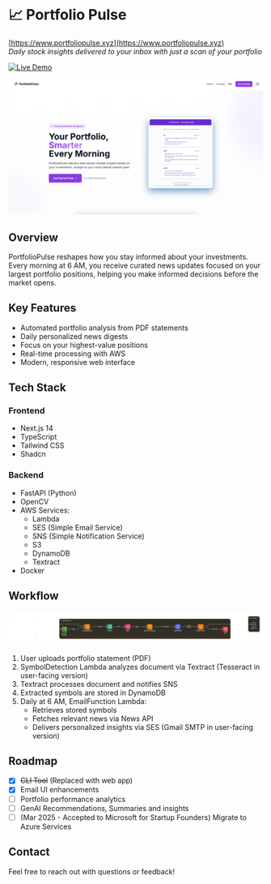 # 📈 Portfolio Pulse

[https://www.portfoliopulse.xyz](https://www.portfoliopulse.xyz) <br>
_Daily stock insights delivered to your inbox with just a scan of your portfolio_

[![Live Demo](https://img.shields.io/badge/Live-Demo-brightgreen)](https://www.portfoliopulse.xyz)

<!-- [![Made with Python](https://img.shields.io/badge/Made%20with-Python-blue)](https://www.python.org/)
[![AWS Services](https://img.shields.io/badge/Powered%20by-AWS-orange)](https://aws.amazon.com/) -->

<img src="client\public\image.png" alt="Portfolio Pulse Demo" width="600"/>

## Overview

PortfolioPulse reshapes how you stay informed about your investments. Every morning at 6 AM, you receive curated news updates focused on your largest portfolio positions, helping you make informed decisions before the market opens.

## Key Features

- Automated portfolio analysis from PDF statements
- Daily personalized news digests
- Focus on your highest-value positions
- Real-time processing with AWS
- Modern, responsive web interface

## Tech Stack

### Frontend

- Next.js 14
- TypeScript
- Tailwind CSS
- Shadcn

### Backend

- FastAPI (Python)
- OpenCV
- AWS Services:
  - Lambda
  - SES (Simple Email Service)
  - SNS (Simple Notification Service)
  - S3
  - DynamoDB
  - Textract
- Docker

## Workflow

<img src="client\public\awsdiagram.png" alt="AWS Architecture Diagram" width="1200"/>

1. User uploads portfolio statement (PDF)
2. SymbolDetection Lambda analyzes document via Textract (Tesseract in user-facing version)
3. Textract processes document and notifies SNS
4. Extracted symbols are stored in DynamoDB
5. Daily at 6 AM, EmailFunction Lambda:
   - Retrieves stored symbols
   - Fetches relevant news via News API
   - Delivers personalized insights via SES (Gmail SMTP in user-facing version)

## Roadmap

- [x] ~~CLI Tool~~ (Replaced with web app)
- [x] Email UI enhancements
- [ ] Portfolio performance analytics
- [ ] GenAI Recommendations, Summaries and insights
- [ ] (Mar 2025 - Accepted to Microsoft for Startup Founders) Migrate to Azure Services

## Contact

Feel free to reach out with questions or feedback!
